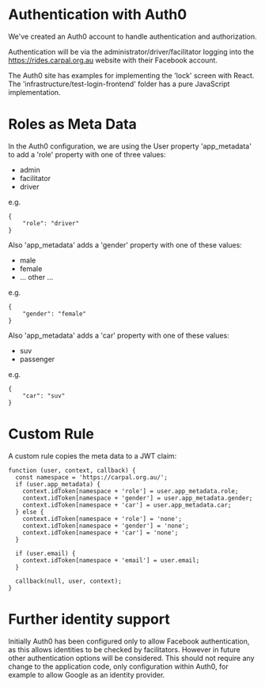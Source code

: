 # Authentication with Auth0

We've created an Auth0 account to handle authentication and authorization.

Authentication will be via the administrator/driver/facilitator logging into the https://rides.carpal.org.au website with their Facebook account.

The Auth0 site has examples for implementing the 'lock' screen with React. The 'infrastructure/test-login-frontend' folder has a pure JavaScript implementation.

# Roles as Meta Data

In the Auth0 configuration, we are using the User property 'app_metadata' to add a 'role' property with one of three values:
- admin
- facilitator
- driver

e.g.
```
{
    "role": "driver"
}
```

Also 'app_metadata' adds a 'gender' property with one of these values:
- male
- female
- ... other ...

e.g.
```
{
    "gender": "female"
}
```

Also 'app_metadata' adds a 'car' property with one of these values:
- suv
- passenger

e.g.
```
{
    "car": "suv"
}
```

# Custom Rule

A custom rule copies the meta data to a JWT claim:

```
function (user, context, callback) {
  const namespace = 'https://carpal.org.au/';
  if (user.app_metadata) {
    context.idToken[namespace + 'role'] = user.app_metadata.role;
    context.idToken[namespace + 'gender'] = user.app_metadata.gender;
    context.idToken[namespace + 'car'] = user.app_metadata.car;
  } else {
    context.idToken[namespace + 'role'] = 'none';
    context.idToken[namespace + 'gender'] = 'none';
    context.idToken[namespace + 'car'] = 'none';
  }
  
  if (user.email) {
    context.idToken[namespace + 'email'] = user.email;
  }
  
  callback(null, user, context);
}
```

# Further identity support
Initially Auth0 has been configured only to allow Facebook authentication, as this allows identities to be checked by facilitators. However in future other authentication options will be considered. This should not require any change to the application code, only configuration within Auth0, for example to allow Google as an identity provider.